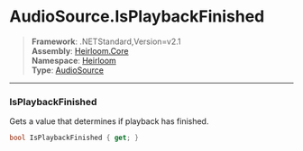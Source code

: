 # AudioSource.IsPlaybackFinished

> **Framework**: .NETStandard,Version=v2.1  
> **Assembly**: [Heirloom.Core][0]  
> **Namespace**: [Heirloom][0]  
> **Type**: [AudioSource][1]

--------------------------------------------------------------------------------

### IsPlaybackFinished

Gets a value that determines if playback has finished.

```cs
bool IsPlaybackFinished { get; }
```

[0]: ../Heirloom.Core.md
[1]: Heirloom.AudioSource.md
